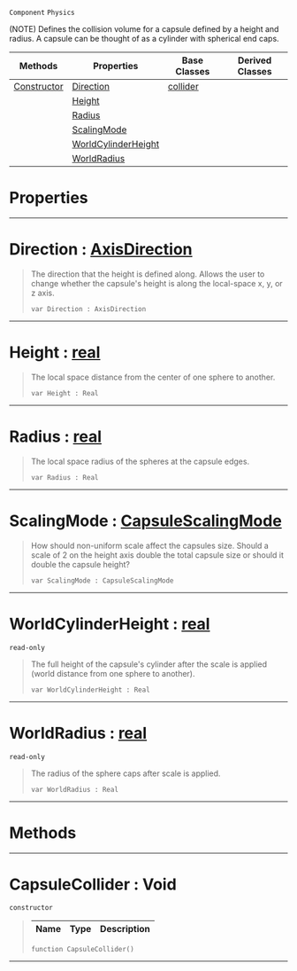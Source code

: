  `Component` `Physics`



(NOTE) Defines the collision volume for a capsule defined by a height and radius. A capsule can be thought of as a cylinder with spherical end caps.

|Methods|Properties|Base Classes|Derived Classes|
|---|---|---|---|
|[ Constructor](https://plasmaengine.github.io/PlasmaDocs/Plasma1/C++/code_reference/class_reference/capsulecollider.md#capsulecollider-void)|[ Direction](https://plasmaengine.github.io/PlasmaDocs/Plasma1/C++/code_reference/class_reference/capsulecollider.md#direction-plasma-engine-do)|[collider](https://plasmaengine.github.io/PlasmaDocs/Plasma1/C++/code_reference/class_reference/collider.md)| |
| |[ Height](https://plasmaengine.github.io/PlasmaDocs/Plasma1/C++/code_reference/class_reference/capsulecollider.md#height-plasma-engine-docum)| | |
| |[ Radius](https://plasmaengine.github.io/PlasmaDocs/Plasma1/C++/code_reference/class_reference/capsulecollider.md#radius-plasma-engine-docum)| | |
| |[ ScalingMode](https://plasmaengine.github.io/PlasmaDocs/Plasma1/C++/code_reference/class_reference/capsulecollider.md#scalingmode-plasma-engine)| | |
| |[ WorldCylinderHeight](https://plasmaengine.github.io/PlasmaDocs/Plasma1/C++/code_reference/class_reference/capsulecollider.md#worldcylinderheight-plasma)| | |
| |[ WorldRadius](https://plasmaengine.github.io/PlasmaDocs/Plasma1/C++/code_reference/class_reference/capsulecollider.md#worldradius-plasma-engine)| | |


 #  Properties


---  
 #  Direction : [AxisDirection](https://plasmaengine.github.io/PlasmaDocs/Plasma1/C++/code_reference/enum_reference.md#axisdirection)

> The direction that the height is defined along. Allows the user to change whether the capsule's height is along the local-space x, y, or z axis.
> ``` lang=cpp, name=Lightning
> var Direction : AxisDirection


---  
 #  Height : [real](https://plasmaengine.github.io/PlasmaDocs/Plasma1/C++/code_reference/lightning_base_types/real.md)

> The local space distance from the center of one sphere to another.
> ``` lang=cpp, name=Lightning
> var Height : Real


---  
 #  Radius : [real](https://plasmaengine.github.io/PlasmaDocs/Plasma1/C++/code_reference/lightning_base_types/real.md)

> The local space radius of the spheres at the capsule edges.
> ``` lang=cpp, name=Lightning
> var Radius : Real


---  
 #  ScalingMode : [CapsuleScalingMode](https://plasmaengine.github.io/PlasmaDocs/Plasma1/C++/code_reference/enum_reference.md#capsulescalingmode)

> How should non-uniform scale affect the capsules size. Should a scale of 2 on the height axis double the total capsule size or should it double the capsule height?
> ``` lang=cpp, name=Lightning
> var ScalingMode : CapsuleScalingMode


---  
 #  WorldCylinderHeight : [real](https://plasmaengine.github.io/PlasmaDocs/Plasma1/C++/code_reference/lightning_base_types/real.md)

 `read-only`

> The full height of the capsule's cylinder after the scale is applied (world distance from one sphere to another).
> ``` lang=cpp, name=Lightning
> var WorldCylinderHeight : Real


---  
 #  WorldRadius : [real](https://plasmaengine.github.io/PlasmaDocs/Plasma1/C++/code_reference/lightning_base_types/real.md)

 `read-only`

> The radius of the sphere caps after scale is applied.
> ``` lang=cpp, name=Lightning
> var WorldRadius : Real


---  
 #  Methods


---  
 #  CapsuleCollider : Void

 `constructor`

> 
> |Name|Type|Description|
> |---|---|---|
> ``` lang=cpp, name=Lightning
> function CapsuleCollider()
> ``` 


---  
 

 